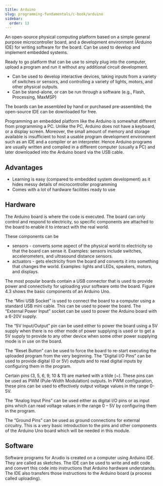 ```yaml
---
title: Arduino
slug: programming-fundamentals/c-book/arduino
sidebar:
  order: 13
---
```


An open-source physical computing platform based on a simple general purpose
microcontroller board, and a development environment (Arduino IDE) for writing
software for the board. Can be used to develop and implement embedded systems.

Ready to go platform that can be use to simply plug into the computer, upload a
program and run it without any additional circuit development.

- Can be used to develop interactive devices, taking inputs from a variety of
  switches or sensors, and controlling a variety of lights, motors, and other
  physical outputs.
- Can be stand-alone, or can be run through a software (e.g., Flash, Processing,
  MaxMSP)

The boards can be assembled by hand or purchased pre-assembled; the open-source
IDE can be downloaded for free.

Programming an embedded platform like the Arduino is somewhat different from
programming a PC. Unlike the PC, Arduino does not have a keyboard, or a display
screen. Moreover, the small amount of memory and storage available is
insufficient to host a usable program development environment such as an IDE and
a compiler or an interpreter. Hence Arduino programs are usually written and
compiled in a different computer (usually a PC) and later downloaded into the
Arduino board via the USB cable.

## Advantages

- Learning is easy (compared to embedded system development) as it hides messy
  details of microcontroller programming
- Comes with a lot of hardware facilities ready to use

## Hardware

The Arduino board is where the code is executed. The board can only control and
respond to electricity, so specific components are attached to the board to
enable it to interact with the real world.

These components can be

- sensors - converts some aspect of the physical world to electricity so that
  the board can sense it. Examples: sensors include switches, accelerometers,
  and ultrasound distance sensors.
- actuators - gets electricity from the board and converts it into something
  that changes the world. Examples: lights and LEDs, speakers, motors, and
  displays.

The most popular boards contain a USB connector that is used to provide power
and connectivity for uploading your software onto the board. Figure 4.3 shows
the basic components of an Arduino Uno.

The “Mini USB Socket” is used to connect the board to a computer using a
standard USB mini cable. This can be used to power the board. The “External
Power Input” socket can be used to power the Arduino board with a 6-20V supply.

The “5V Input/Output” pin can be used either to power the board using a 5V
supply when there is no other mode of power supplying is used or to get a 5V
supply to provide to any other device when some other power supplying mode is in
use on the board.

The “Reset Button” can be used to force the board to re-start executing the
uploaded program from the very beginning. The “Digital I/O Pins” can be used to
provide digital (0 or 5V) outputs and to read digital inputs by configuring them
in the program.

Certain pins (3, 5, 6, 9, 10 & 11) are marked with a tilde (~). These pins can
be used as PWM (Pule-Width Modulation) outputs. In PWM configuration, these pins
can be used to effectively output voltage values in the range 0-5V.

The “Analog Input Pins” can be used either as digital I/O pins or as input pins
which can read voltage values in the range 0 – 5V by configuring them in the
program.

The “Ground Pins” can be used as ground connections for external circuitry. This
is a very basic introduction to the pins and other components of the Arduino Uno
board which will be needed in this module.

## Software

Software programs for Arudio is created on a computer using Arduino IDE. They
are called as sketches. The IDE can be used to write and edit code and convert
this code into instructions that Arduino hardware understands. The IDE also
transfers those instructions to the Arduino board (a process called uploading).

